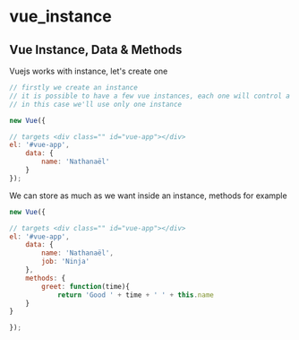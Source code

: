 # vue_instance

## Vue Instance, Data & Methods

Vuejs works with instance, let's create one

```js
// firstly we create an instance
// it is possible to have a few vue instances, each one will control a certain part of the website
// in this case we'll use only one instance

new Vue({

// targets <div class="" id="vue-app"></div>
el: '#vue-app',
    data: {
        name: 'Nathanaël'
    }
});
```

We can store as much as we want inside an instance, methods for example

```js
new Vue({

// targets <div class="" id="vue-app"></div>
el: '#vue-app',
    data: {
        name: 'Nathanaël',
        job: 'Ninja'
    },
    methods: {
        greet: function(time){
            return 'Good ' + time + ' ' + this.name
    }
}

});
```
